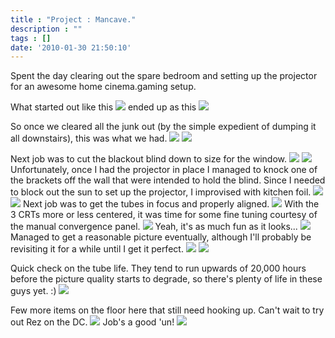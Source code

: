 ```yaml
---
title : "Project : Mancave."
description : ""
tags : []
date: '2010-01-30 21:50:10'
---
```


Spent the day clearing out the spare bedroom and setting up the projector for an awesome home cinema.gaming setup.

What started out like this
<img src="http://i24.photobucket.com/albums/c12/b33rman/Mancave/IMG_0146.jpg"/>
ended up as this
<img src="http://i24.photobucket.com/albums/c12/b33rman/Mancave/IMG_0165.jpg"/>

<!--more-->

So once we cleared all the junk out (by the simple expedient of dumping it all downstairs), this was what we had.
<img src="http://i24.photobucket.com/albums/c12/b33rman/Mancave/IMG_0148.jpg"/>
<img src="http://i24.photobucket.com/albums/c12/b33rman/Mancave/IMG_0149.jpg"/>

Next job was to cut the blackout blind down to size for the window.
<img src="http://i24.photobucket.com/albums/c12/b33rman/Mancave/IMG_0150.jpg"/>
<img src="http://i24.photobucket.com/albums/c12/b33rman/Mancave/IMG_0151.jpg"/>
Unfortunately, once I had the projector in place I managed to knock one of the brackets off the wall that were intended to hold the blind. Since I needed to block out the sun to set up the projector, I improvised with kitchen foil.
<img src="http://i24.photobucket.com/albums/c12/b33rman/Mancave/IMG_0152.jpg"/>
<img src="http://i24.photobucket.com/albums/c12/b33rman/Mancave/IMG_0153.jpg"/>
Next job was to get the tubes in focus and properly aligned.
<img src="http://i24.photobucket.com/albums/c12/b33rman/Mancave/IMG_0154.jpg"/>
With the 3 CRTs more or less centered, it was time for some fine tuning courtesy of the manual convergence panel.
<img src="http://i24.photobucket.com/albums/c12/b33rman/toys/101_3472.jpg"/>
Yeah, it's as much fun as it looks...
<img src="http://i24.photobucket.com/albums/c12/b33rman/Mancave/IMG_0155.jpg"/>
Managed to get a reasonable picture eventually, although I'll probably be revisiting it for a while until I get it perfect.
<img src="http://i24.photobucket.com/albums/c12/b33rman/Mancave/IMG_0156.jpg"/>
<img src="http://i24.photobucket.com/albums/c12/b33rman/Mancave/IMG_0157.jpg"/>

Quick check on the tube life. They tend to run upwards of 20,000 hours before the picture quality starts to degrade, so there's plenty of life in these guys yet. :)
<img src="http://i24.photobucket.com/albums/c12/b33rman/Mancave/IMG_0158.jpg"/>

Few more items on the floor here that still need hooking up. Can't wait to try out Rez on the DC.
<img src="http://i24.photobucket.com/albums/c12/b33rman/Mancave/IMG_0160.jpg"/>
Job's a good 'un!
<img src="http://i24.photobucket.com/albums/c12/b33rman/Mancave/IMG_0165.jpg"/>